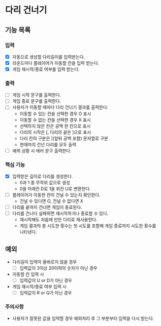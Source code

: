# 다리 건너기

## 기능 목록

### 입력
- [x] 자동으로 생성할 다리길이를 입력받는다.
- [x] 라운드마다 플레이어가 이동할 칸을 입력 받는다.
- [x] 게임 재시작/종료 여부를 입력 받는다.

### 출력
- [ ] 게임 시작 문구를 출력한다.
- [ ] 게임 종료 문구를 출력한다.
- [ ] 사용자가 이동할 때마다 다리 건너기 결과를 출력한다.
  - 이동할 수 있는 칸을 선택한 경우 O 표시
  - 이동할 수 없는 칸을 선택한 경우 X 표시
  - 선택하지 않은 칸은 공백 한 칸으로 표시
  - 다리의 시작은 [, 다리의 끝은 ]으로 표시
  - 다리 칸의 구분은 |(앞뒤 공백 포함) 문자열로 구분
  - 현재까지 건넌 다리를 모두 출력
- [ ] 예외 상황 시 에러 문구 출력한다.

### 핵심 기능
- [x] 입력받은 길이로 다리를 생성한다.
  - 0과 1 중 무작위 값으로 생성
  - 0을 아래칸 D로 1을 위칸 U로 변환한다.
- [ ] 플레이어가 이동한 칸이 건널 수 있는지 확인한다.
  - 건널 수 있다면 O, 건널 수 없다면 X
- [ ] 다리를 끝까지 건너면 게임이 종료된다.
- [ ] 다리를 건너다 실패하면 재시작하거나 종료할 수 있다.
  - 재시작해도 처음에 만든 다리로 재사용한다.
  - 게임 결과의 총 시도한 횟수는 첫 시도를 포함해 게임 종료까지 시도한 횟수를 나타낸다.

## 예외
- 다리길이 입력이 올바르지 않을 경우
  - [ ] 입력값이 3이상 20이하의 숫자가 아닌 경우
- 이동할 칸 입력 시
  - [ ] 입력값이 U or D가 아닌 경우
- 게임 재시작/종료 여부 입력 시
  - [ ] 입력값이 R or Q가 아닌 경우

### 주의사항
- 사용자가 잘못된 값을 입력할 경우 예외처리 후 그 부분부터 입력을 다시 받는다.